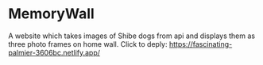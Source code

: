 # MemoryWall
A website which takes images of Shibe dogs from api and displays them as three photo frames on home wall.
Click to deply: https://fascinating-palmier-3606bc.netlify.app/

